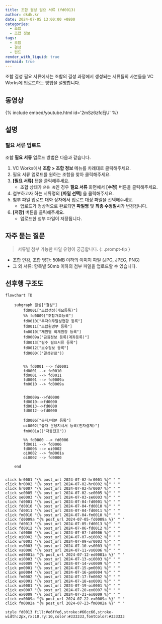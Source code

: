 ```yaml
---
title: 조합 결성 필요 서류 (fd0013)
author: dkdk.kr
date: 2024-07-05 13:00:00 +0800
categories:
  - 조합
  - 조합 정보
tags:
  - 조합
  - 결성
  - 펀드
render_with_liquid: true
mermaid: true
---
```

조합 결성 필요 서류에서는 조합의 결성 과정에서 생성되는 서류들의 사본들을 VC Works에 업로드하는 방법을 설명합니다.

## 동영상

{% include embed/youtube.html id='2mSz6zfcEjU' %}

## 설명

### 필요 서류 업로드
조합 **필요 서류** 업로드 방법은 다음과 같습니다.
1. VC Works에서 **조합 > 조합 정보** 메뉴를 차례대로 클릭해주세요. 
2. 필요 서류 업로드를 원하는 조합을 찾아 클릭해주세요. 
3. **[필요 서류]** 탭을 클릭해주세요. 
	- 조합 상태가 `운용 중`인 경우 **필요 서류** 화면에서 **[수정]** 버튼을 클릭해주세요.
4. 첨부하고자 하는 서류명의 **[파일 선택]** 을 클릭해주세요.
5. 첨부 파일 업로드 대화 상자에서 업로드 대상 파일을 선택해주세요.
	- 업로드가 정상적으로 완료되면 **파일명** 및 **최종 수정일시**가 변경됩니다.
6. **[저장]** 버튼을 클릭해주세요.
	- 업로드한 첨부 파일이 저장됩니다.

## 자주 묻는 질문

> 서류별 첨부 가능한 파일 유형이 궁금합니다.
{: .prompt-tip }
- 조합 인감, 조합 명판: 50MB 이하의 이미지 파일 (JPG, JPEG, PNG)
- 그 외 서류: 항목별 50mb 이하의 첨부 파일을 업로드할 수 있습니다. 

## 선후행 구조도

```mermaid
flowchart TD

    subgraph 결성["결성"]
        fd0001["조합생성(개요등록)"]
        %% fd0009["조합개요등록"]
        fd0010["투자의무달성현황 등록"]
        fd0011["조합원명부 등록"]
        fm0010["재원별 회계원장 등록"]
        fd0009a["금융정보 등록(계좌등록)"]
        fd0013["필수 필요서류 등록"]
        fd0012["보수정보 등록"]
        fd0000(("결성완료"))

        
        %% fd0001 --> fd0001
        fd0001 --> fd0010
        fd0001 --> fd0011 
        fd0001 --> fd0009a 
        fm0010 --> fd0009a


        fd0009a-->fd0000
        fd0010-->fd0000
        fd0013-->fd0000
        fd0012-->fd0000

        fd0006["출자/배분 등록"]
        oi0002["출자 운용지시서 등록(전자결재)"]
        fm0001a(("자동전표"))

        %% fd0000 --> fd0006
        fd0011 --> fd0006
        fd0006 --> oi0002 
        oi0002 --> fm0001a
        oi0002 --> fd0000

    end

    
click hr0001 "{% post_url 2024-07-02-hr0001 %}" " "
click hr0002 "{% post_url 2024-07-02-hr0002 %}" " "
click hr0007 "{% post_url 2024-07-02-hr0007 %}" " "
click se0005 "{% post_url 2024-07-02-se0005 %}" " "
click se0003 "{% post_url 2024-07-03-se0003 %}" " "
click fd0001 "{% post_url 2024-07-04-fd0001 %}" " "
click fd0010 "{% post_url 2024-07-04-fd0010 %}" " "
click fd0011 "{% post_url 2024-07-04-fd0011 %}" " "
click fm0010 "{% post_url 2024-07-04-fm0010 %}" " "
click fd0009a "{% post_url 2024-07-05-fd0009a %}" " "
click fd0013 "{% post_url 2024-07-05-fd0013 %}" " "
click fd0012 "{% post_url 2024-07-06-fd0012 %}" " "
click fd0006 "{% post_url 2024-07-07-fd0006 %}" " "
click oi0002 "{% post_url 2024-07-07-oi0002 %}" " "
click wr0003 "{% post_url 2024-07-09-wr0003 %}" " "
click vs0003 "{% post_url 2024-07-10-vs0003 %}" " "
click vs0006 "{% post_url 2024-07-11-vs0006 %}" " "
click ed0001a "{% post_url 2024-07-12-ed0001a %}" " "
click oi0003 "{% post_url 2024-07-13-oi0003 %}" " "
click vs0009 "{% post_url 2024-07-14-vs0009 %}" " "
click pm0001 "{% post_url 2024-07-15-pm0001 %}" " "
click pm0004 "{% post_url 2024-07-16-pm0004 %}" " "
click fm0002 "{% post_url 2024-07-17-fm0002 %}" " "
click ex0001 "{% post_url 2024-07-18-ex0001 %}" " "
click oi0001 "{% post_url 2024-07-19-oi0001 %}" " "
click ex0007 "{% post_url 2024-07-20-ex0007 %}" " "
click ex0009 "{% post_url 2024-07-21-ex0009 %}" " "
click ex0009a "{% post_url 2024-07-22-ex0009a %}" " "
click fm0002a "{% post_url 2024-07-23-fm0002a %}" " "

style fd0013 fill:#e6ffe6,stroke:#66cc66,stroke-width:2px,rx:10,ry:10,color:#333333,fontColor:#333333

```
